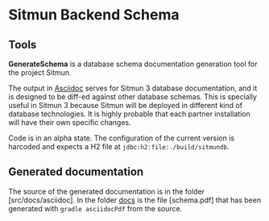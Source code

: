 # Sitmun Backend Schema

## Tools

**GenerateSchema** is a database schema documentation generation tool for the project Sitmun.

The output in [Asciidoc](https://asciidoctor.org/) serves for Sitmun 3 database documentation, 
and it is designed to be diff-ed against other database schemas. 
This is specially useful in Sitmun 3 because Sitmun will be deployed in different kind of database technologies.
It is highly probable that each partner installation will have their own specific changes.

Code is in an alpha state.
The configuration of the current version is harcoded and expects a H2 file at `jdbc:h2:file:./build/sitmundb`.

## Generated documentation

The source of the generated documentation is in the folder [src/docs/asciidoc]. 
In the folder [docs](docs) is the file [schema.pdf] that has been generated with `gradle asciidocPdf` from the source.